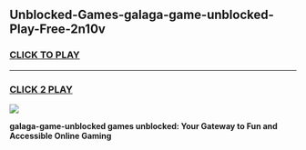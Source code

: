 
## Unblocked-Games-galaga-game-unblocked-Play-Free-2n10v
<h3>
<a href="https://premium76.site?title=galaga-game-unblocked&ref=20A">CLICK TO PLAY</a></h3>
<hr>

<h3>
<a href="https://premium76.site?title=galaga-game-unblocked&ref=20A">CLICK 2 PLAY</a>
  
</h3>

<a href="https://premium76.site?title=galaga-game-unblocked&ref=20A"><img src="https://clearcache.store/games.png"></a>


**galaga-game-unblocked games unblocked: Your Gateway to Fun and Accessible Online Gaming**
